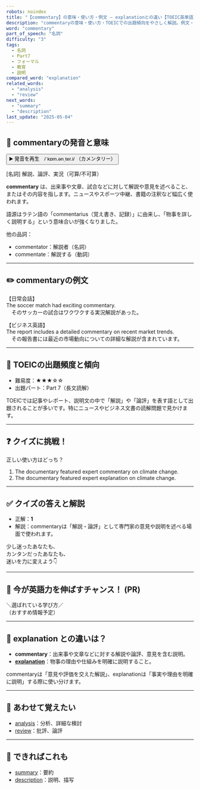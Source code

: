 ```yaml
---
robots: noindex
title: "【commentary】の意味・使い方・例文 ― explanationとの違い【TOEIC英単語】"
description: "commentaryの意味・使い方・TOEICでの出題傾向をやさしく解説。例文・クイズ付きでexplanationとの違いもわかりやすく学べます。"
word: "commentary"
part_of_speech: "名詞"
difficulty: "3"
tags:
  - 名詞
  - Part7
  - フォーマル
  - 教育
  - 説明
compared_word: "explanation"
related_words:
  - "analysis"
  - "review"
next_words:
  - "summary"
  - "description"
last_update: "2025-05-04"
---
```


## 🔰 commentaryの発音と意味

<button class="play-audio" onclick="playTTS('commentary')">
  <span class="play-audio-main">
    ▶️ 発音を再生　/ˈkɒm.ənˌter.i/
  </span>
  <span class="play-audio-sub">
    （カメンタリー）
  </span>
</button>

[名詞] 解説、論評、実況（可算/不可算）

**commentary** は、出来事や文章、試合などに対して解説や意見を述べること、またはその内容を指します。ニュースやスポーツ中継、書籍の注釈など幅広く使われます。

語源はラテン語の「commentarius（覚え書き、記録）」に由来し、「物事を詳しく説明する」という意味合いが強くなりました。

他の品詞：  
- commentator：解説者（名詞）
- commentate：解説する（動詞）

---

## ✏️ commentaryの例文

【日常会話】  
The soccer match had exciting commentary.  
　そのサッカーの試合はワクワクする実況解説があった。

【ビジネス英語】  
The report includes a detailed commentary on recent market trends.  
　その報告書には最近の市場動向についての詳細な解説が含まれています。

---

## 🎯 TOEICの出題頻度と傾向

- 難易度：★★★☆☆
- 出題パート：Part 7（長文読解）

TOEICでは記事やレポート、説明文の中で「解説」や「論評」を表す語として出題されることが多いです。特にニュースやビジネス文書の読解問題で見かけます。

---

## ❓ クイズに挑戦！

正しい使い方はどっち？

1. The documentary featured expert commentary on climate change.  
2. The documentary featured expert explanation on climate change.

---

## ✅ クイズの答えと解説

- 正解：**1**
- 解説：commentaryは「解説・論評」として専門家の意見や説明を述べる場面で使われます。

少し迷ったあなたも、  
カンタンだったあなたも、  
迷いを力に変えよう👇️

---

## 🚀 今が英語力を伸ばすチャンス！ (PR)

<div class="info-center">
＼選ばれている学び方／<br>  
（おすすめ情報予定）
</div>

---

## 🤔  explanation との違いは？

- **commentary**：出来事や文章などに対する解説や論評、意見を含む説明。
- **[explanation](/explanation)**：物事の理由や仕組みを明確に説明すること。

commentaryは「意見や評価を交えた解説」、explanationは「事実や理由を明確に説明」する際に使い分けます。

---

## 🧩 あわせて覚えたい

- [analysis](/analysis)：分析、詳細な検討
- [review](/review)：批評、論評

---

## 📖 できればこれも

- [summary](/summary)：要約
- [description](/description)：説明、描写

<!-- cvid: aid03_bid31 -->
